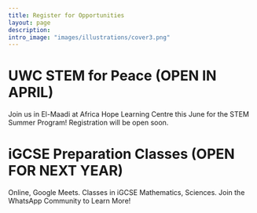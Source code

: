 ```yaml
---
title: Register for Opportunities
layout: page
description: 
intro_image: "images/illustrations/cover3.png"
---
```

# UWC STEM for Peace (OPEN IN APRIL)
Join us in El-Maadi at Africa Hope Learning Centre this June for the STEM Summer Program! Registration will be open soon.

# iGCSE Preparation Classes (OPEN FOR NEXT YEAR)
Online, Google Meets. Classes in iGCSE Mathematics, Sciences. Join the WhatsApp Community to Learn More!
